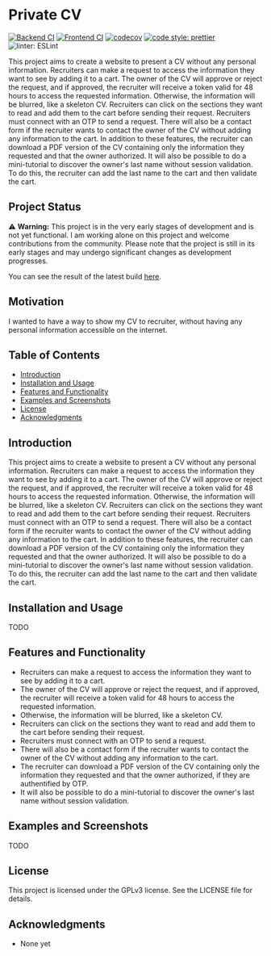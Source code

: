 # Private CV

[![Backend CI](https://github.com/levg34/private-cv/actions/workflows/backend.yml/badge.svg)](https://github.com/levg34/private-cv/actions/workflows/backend.yml)
[![Frontend CI](https://github.com/levg34/private-cv/actions/workflows/frontend.yml/badge.svg)](https://github.com/levg34/private-cv/actions/workflows/frontend.yml)
[![codecov](https://codecov.io/gh/levg34/private-cv/graph/badge.svg?token=PNDT8I3M72)](https://codecov.io/gh/levg34/private-cv)
[![code style: prettier](https://img.shields.io/badge/code_style-prettier-ff69b4.svg?style=flat-square)](https://github.com/prettier/prettier)
![linter: ESLint](https://img.shields.io/badge/linter-ESLint-purple?logo=ESLint)

This project aims to create a website to present a CV without any personal information. Recruiters can make a request to access the information they want to see by adding it to a cart. The owner of the CV will approve or reject the request, and if approved, the recruiter will receive a token valid for 48 hours to access the requested information. Otherwise, the information will be blurred, like a skeleton CV. Recruiters can click on the sections they want to read and add them to the cart before sending their request. Recruiters must connect with an OTP to send a request. There will also be a contact form if the recruiter wants to contact the owner of the CV without adding any information to the cart. In addition to these features, the recruiter can download a PDF version of the CV containing only the information they requested and that the owner authorized. It will also be possible to do a mini-tutorial to discover the owner's last name without session validation. To do this, the recruiter can add the last name to the cart and then validate the cart.

## Project Status

⚠️ **Warning:** This project is in the very early stages of development and is not yet functional. I am working alone on this project and welcome contributions from the community. Please note that the project is still in its early stages and may undergo significant changes as development progresses.

You can see the result of the latest build [here](https://levg34.github.io/private-cv/).

## Motivation

I wanted to have a way to show my CV to recruiter, without having any personal information accessible on the internet.

## Table of Contents

-   [Introduction](#introduction)
-   [Installation and Usage](#installation-and-usage)
-   [Features and Functionality](#features-and-functionality)
-   [Examples and Screenshots](#examples-and-screenshots)
-   [License](#license)
-   [Acknowledgments](#acknowledgments)

## Introduction

This project aims to create a website to present a CV without any personal information. Recruiters can make a request to access the information they want to see by adding it to a cart. The owner of the CV will approve or reject the request, and if approved, the recruiter will receive a token valid for 48 hours to access the requested information. Otherwise, the information will be blurred, like a skeleton CV. Recruiters can click on the sections they want to read and add them to the cart before sending their request. Recruiters must connect with an OTP to send a request. There will also be a contact form if the recruiter wants to contact the owner of the CV without adding any information to the cart. In addition to these features, the recruiter can download a PDF version of the CV containing only the information they requested and that the owner authorized. It will also be possible to do a mini-tutorial to discover the owner's last name without session validation. To do this, the recruiter can add the last name to the cart and then validate the cart.

## Installation and Usage

TODO

## Features and Functionality

-   Recruiters can make a request to access the information they want to see by adding it to a cart.
-   The owner of the CV will approve or reject the request, and if approved, the recruiter will receive a token valid for 48 hours to access the requested information.
-   Otherwise, the information will be blurred, like a skeleton CV.
-   Recruiters can click on the sections they want to read and add them to the cart before sending their request.
-   Recruiters must connect with an OTP to send a request.
-   There will also be a contact form if the recruiter wants to contact the owner of the CV without adding any information to the cart.
-   The recruiter can download a PDF version of the CV containing only the information they requested and that the owner authorized, if they are authentified by OTP.
-   It will also be possible to do a mini-tutorial to discover the owner's last name without session validation.

## Examples and Screenshots

TODO

## License

This project is licensed under the GPLv3 license. See the LICENSE file for details.

## Acknowledgments

-   None yet
